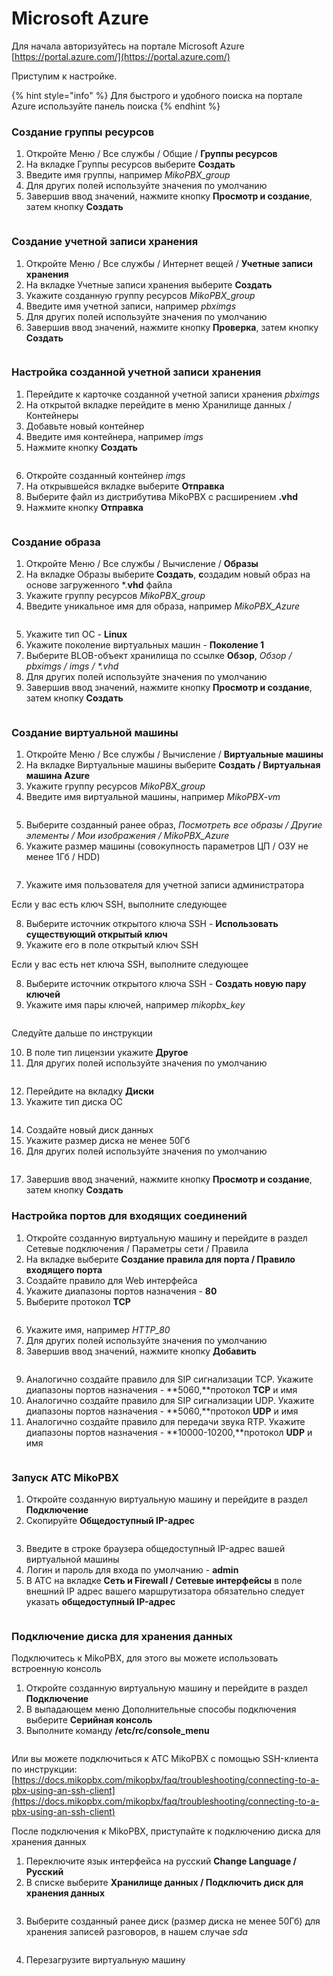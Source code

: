 # Microsoft Azure

Для начала авторизуйтесь на портале Microsoft Azure [https://portal.azure.com/](https://portal.azure.com/)

Приступим к настройке.

{% hint style="info" %}
Для быстрого и удобного поиска на портале Azure используйте панель поиска
{% endhint %}

### Создание группы ресурсов

1. Откройте Меню / Все службы / Общие / **Группы ресурсов**
2. На вкладке Группы ресурсов выберите **Создать**
3. Введите имя группы, например _MikoPBX\_group_
4. Для других полей используйте значения по умолчанию
5. Завершив ввод значений, нажмите кнопку **Просмотр и создание**, затем кнопку **Создать**

<figure><img src="../../.gitbook/assets/MikoPBXAzureInstallation_ru_1 (3).png" alt=""><figcaption></figcaption></figure>

### Создание учетной записи хранения

1. Откройте Меню / Все службы / Интернет вещей / **Учетные записи хранения**
2. На вкладке Учетные записи хранения выберите **Создать**
3. Укажите созданную группу ресурсов _MikoPBX\_group_
4. Введите имя учетной записи, например _pbximgs_
5. Для других полей используйте значения по умолчанию
6. Завершив ввод значений, нажмите кнопку **Проверка**, затем кнопку **Создать**

<figure><img src="../../.gitbook/assets/MikoPBXAzureInstallation_ru_2.png" alt=""><figcaption></figcaption></figure>

### Настройка созданной учетной записи хранения

1. Перейдите к карточке созданной учетной записи хранения _pbximgs_
2. На открытой вкладке перейдите в меню Хранилище данных / Контейнеры
3. Добавьте новый контейнер
4. Введите имя контейнера, например _imgs_
5. Нажмите кнопку **Создать**

<figure><img src="../../.gitbook/assets/MikoPBXAzureInstallation_ru_3.png" alt=""><figcaption></figcaption></figure>

6. Откройте созданный контейнер _imgs_
7. На открывшейся вкладке выберите **Отправка**
8. Выберите файл из дистрибутива MikoPBX с расширением **.vhd**
9. Нажмите кнопку **Отправка**

<figure><img src="../../.gitbook/assets/MikoPBXAzureInstallation_ru_4.png" alt=""><figcaption></figcaption></figure>

### Создание образа

1. Откройте Меню / Все службы / Вычисление / **Образы**
2. На вкладке Образы выберите **Создать**, **с**оздадим новый образ на основе загруженного \*.**vhd** файла
3. Укажите группу ресурсов _MikoPBX\_group_
4. Введите уникальное имя для образа, например _MikoPBX\_Azure_

<figure><img src="../../.gitbook/assets/MikoPBXAzureInstallation_ru_5.png" alt=""><figcaption></figcaption></figure>

5. Укажите тип ОС - **Linux**
6. Укажите поколение виртуальных машин - **Поколение 1**
7. Выберите BLOB-объект хранилища по ссылке **Обзор**, _Обзор / pbximgs / imgs / \*.vhd_
8. Для других полей используйте значения по умолчанию
9. Завершив ввод значений, нажмите кнопку **Просмотр и создание**, затем кнопку **Создать**

<figure><img src="../../.gitbook/assets/MikoPBXAzureInstallation_ru_6.png" alt=""><figcaption></figcaption></figure>

### Создание виртуальной машины

1. Откройте Меню / Все службы / Вычисление / **Виртуальные машины**
2. На вкладке Виртуальные машины выберите **Создать / Виртуальная машина Azure**
3. Укажите группу ресурсов _MikoPBX\_group_
4. Введите имя виртуальной машины, например _MikoPBX-vm_

<figure><img src="../../.gitbook/assets/MikoPBXAzureInstallation_ru_7 (1).png" alt=""><figcaption></figcaption></figure>

5. Выберите созданный ранее образ, _Посмотреть все образы / Другие элементы / Мои изображения / MikoPBX\_Azure_
6. Укажите размер машины (совокупность параметров ЦП / ОЗУ не менее 1Гб / HDD)

<figure><img src="../../.gitbook/assets/MikoPBXAzureInstallation_ru_22.png" alt=""><figcaption></figcaption></figure>

7. Укажите имя пользователя для учетной записи администратора

Если у вас есть ключ SSH, выполните следующее

8. Выберите источник открытого ключа SSH - **Использовать существующий открытый ключ**
9. Укажите его в поле открытый ключ SSH

Если у вас есть нет ключа SSH, выполните следующее

8. Выберите источник открытого ключа SSH - **Создать новую пару ключей**
9. Укажите имя пары ключей, например _mikopbx\_key_

<figure><img src="../../.gitbook/assets/MikoPBXAzureInstallation_ru_9 (1).png" alt=""><figcaption></figcaption></figure>

Следуйте дальше по инструкции

10. В поле тип лицензии укажите **Другое**
11. Для других полей используйте значения по умолчанию

<figure><img src="../../.gitbook/assets/MikoPBXAzureInstallation_ru_10.png" alt=""><figcaption></figcaption></figure>

12. Перейдите на вкладку **Диски**
13. Укажите тип диска ОС

<figure><img src="../../.gitbook/assets/MikoPBXAzureInstallation_ru_11.png" alt=""><figcaption></figcaption></figure>

14. Создайте новый диск данных
15. Укажите размер диска не менее 50Гб
16. Для других полей используйте значения по умолчанию

<figure><img src="../../.gitbook/assets/MikoPBXAzureInstallation_ru_12.png" alt=""><figcaption></figcaption></figure>

17. Завершив ввод значений, нажмите кнопку **Просмотр и создание**, затем кнопку **Создать**

### Настройка портов для входящих соединений

1. Откройте созданную виртуальную машину и перейдите в раздел Сетевые подключения / Параметры сети / Правила
2. На вкладке выберите **Создание правила для порта / Правило входящего порта**
3. Создайте правило для Web интерфейса
4. Укажите диапазоны портов назначения - **80**
5. Выберите протокол **TCP**

<figure><img src="../../.gitbook/assets/MikoPBXAzureInstallation_ru_13.png" alt=""><figcaption></figcaption></figure>

6. Укажите имя, например _HTTP\_80_
7. Для других полей используйте значения по умолчанию
8. Завершив ввод значений, нажмите кнопку **Добавить**

<figure><img src="../../.gitbook/assets/MikoPBXAzureInstallation_ru_14.png" alt=""><figcaption></figcaption></figure>

9. Аналогично создайте правило для SIP сигнализации TCP. Укажите диапазоны портов назначения - **5060,**протокол **TCP** и имя
10. Аналогично создайте правило для SIP сигнализации UDP. Укажите диапазоны портов назначения - **5060,**протокол **UDP** и имя
11. Аналогично создайте правило для передачи звука RTP. Укажите диапазоны портов назначения - **10000-10200,**протокол **UDP** и имя

<figure><img src="../../.gitbook/assets/MikoPBXAzureInstallation_ru_15.png" alt=""><figcaption></figcaption></figure>

### Запуск АТС MikoPBX

1. Откройте созданную виртуальную машину и перейдите в раздел **Подключение**
2. Скопируйте **Общедоступный IP-адрес**

<figure><img src="../../.gitbook/assets/MikoPBXAzureInstallation_ru_16.png" alt=""><figcaption></figcaption></figure>

3. Введите в строке браузера общедоступный IP-адрес вашей виртуальной машины
4. Логин и пароль для входа по умолчанию - **admin**
5. В АТС на вкладке **Сеть и Firewall / Сетевые интерфейсы** в поле внешний IP адрес вашего маршрутизатора обязательно следует указать **общедоступный IP-адрес**

<figure><img src="../../.gitbook/assets/MikoPBXAzureInstallation_ru_17 (2).png" alt=""><figcaption></figcaption></figure>

### Подключение диска для хранения данных

Подключитесь к MikoPBX, для этого вы можете использовать встроенную консоль

1. Откройте созданную виртуальную машину и перейдите в раздел **Подключение**
2. В выпадающем меню Дополнительные способы подключения выберите **Серийная консоль**
3. Выполните команду **/etc/rc/console\_menu**

<figure><img src="../../.gitbook/assets/MikoPBXAzureInstallation_ru_18.png" alt=""><figcaption></figcaption></figure>

Или вы можете подключиться к АТС MikoPBX с помощью SSH-клиента по инструкции: [https://docs.mikopbx.com/mikopbx/faq/troubleshooting/connecting-to-a-pbx-using-an-ssh-client](https://docs.mikopbx.com/mikopbx/faq/troubleshooting/connecting-to-a-pbx-using-an-ssh-client)

После подключения к MikoPBX, приступайте к подключению диска для хранения данных

1. Переключите язык интерфейса на русский **Change Language / Русский**
2. В списке выберите **Хранилище данных / Подключить диск для хранения данных**

<figure><img src="../../.gitbook/assets/MikoPBXAzureInstallation_ru_19.png" alt=""><figcaption></figcaption></figure>

3. Выберите созданный ранее диск (размер диска не менее 50Гб) для хранения записей разговоров, в нашем случае _sda_

<figure><img src="../../.gitbook/assets/MikoPBXAzureInstallation_ru_21.png" alt=""><figcaption></figcaption></figure>

4. Перезагрузите виртуальную машину

